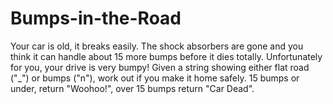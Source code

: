 # Bumps-in-the-Road
Your car is old, it breaks easily. The shock absorbers are gone and you think it can handle about 15 more bumps before it dies totally.  Unfortunately for you, your drive is very bumpy! Given a string showing either flat road ("_") or bumps ("n"), work out if you make it home safely. 15 bumps or under, return "Woohoo!", over 15 bumps return "Car Dead".
